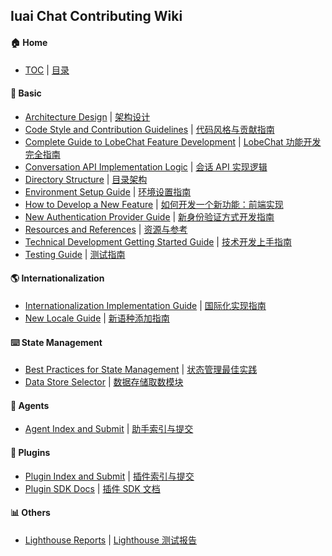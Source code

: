 ## Iuai Chat Contributing Wiki

#### 🏠 Home

- [TOC](Home.md) | [目录](Home.md)

<!-- DOCS LIST -->

#### 🤯 Basic

- [Architecture Design](https://github.com/iuaihub/iuai-chat/wiki/Architecture) | [架构设计](https://github.com/iuaihub/iuai-chat/wiki/Architecture.zh-CN)
- [Code Style and Contribution Guidelines](https://github.com/iuaihub/iuai-chat/wiki/Contributing-Guidelines) | [代码风格与贡献指南](https://github.com/iuaihub/iuai-chat/wiki/Contributing-Guidelines.zh-CN)
- [Complete Guide to LobeChat Feature Development](https://github.com/iuaihub/iuai-chat/wiki/Feature-Development) | [LobeChat 功能开发完全指南](https://github.com/iuaihub/iuai-chat/wiki/Feature-Development.zh-CN)
- [Conversation API Implementation Logic](https://github.com/iuaihub/iuai-chat/wiki/Chat-API) | [会话 API 实现逻辑](https://github.com/iuaihub/iuai-chat/wiki/Chat-API.zh-CN)
- [Directory Structure](https://github.com/iuaihub/iuai-chat/wiki/Folder-Structure) | [目录架构](https://github.com/iuaihub/iuai-chat/wiki/Folder-Structure.zh-CN)
- [Environment Setup Guide](https://github.com/iuaihub/iuai-chat/wiki/Setup-Development) | [环境设置指南](https://github.com/iuaihub/iuai-chat/wiki/Setup-Development.zh-CN)
- [How to Develop a New Feature](https://github.com/iuaihub/iuai-chat/wiki/Feature-Development-Frontend) | [如何开发一个新功能：前端实现](https://github.com/iuaihub/iuai-chat/wiki/Feature-Development-Frontend.zh-CN)
- [New Authentication Provider Guide](https://github.com/iuaihub/iuai-chat/wiki/Add-New-Authentication-Providers) | [新身份验证方式开发指南](https://github.com/iuaihub/iuai-chat/wiki/Add-New-Authentication-Providers.zh-CN)
- [Resources and References](https://github.com/iuaihub/iuai-chat/wiki/Resources) | [资源与参考](https://github.com/iuaihub/iuai-chat/wiki/Resources.zh-CN)
- [Technical Development Getting Started Guide](https://github.com/iuaihub/iuai-chat/wiki/Intro) | [技术开发上手指南](https://github.com/iuaihub/iuai-chat/wiki/Intro.zh-CN)
- [Testing Guide](https://github.com/iuaihub/iuai-chat/wiki/Test) | [测试指南](https://github.com/iuaihub/iuai-chat/wiki/Test.zh-CN)

#### 🌎 Internationalization

- [Internationalization Implementation Guide](https://github.com/iuaihub/iuai-chat/wiki/Internationalization-Implementation) | [国际化实现指南](https://github.com/iuaihub/iuai-chat/wiki/Internationalization-Implementation.zh-CN)
- [New Locale Guide](https://github.com/iuaihub/iuai-chat/wiki/Add-New-Locale) | [新语种添加指南](https://github.com/iuaihub/iuai-chat/wiki/Add-New-Locale.zh-CN)

#### ⌨️ State Management

- [Best Practices for State Management](https://github.com/iuaihub/iuai-chat/wiki/State-Management-Intro) | [状态管理最佳实践](https://github.com/iuaihub/iuai-chat/wiki/State-Management-Intro.zh-CN)
- [Data Store Selector](https://github.com/iuaihub/iuai-chat/wiki/State-Management-Selectors) | [数据存储取数模块](https://github.com/iuaihub/iuai-chat/wiki/State-Management-Selectors.zh-CN)

#### 🤖 Agents

- [Agent Index and Submit](https://github.com/iuaihub/iuai-chat-agents) | [助手索引与提交](https://github.com/iuaihub/iuai-chat-agents/blob/main/README.zh-CN.md)

#### 🧩 Plugins

- [Plugin Index and Submit](https://github.com/iuaihub/iuai-chat-plugins) | [插件索引与提交](https://github.com/iuaihub/iuai-chat-plugins/blob/main/README.zh-CN.md)
- [Plugin SDK Docs](https://chat-plugin-sdk.lobehub.com) | [插件 SDK 文档](https://chat-plugin-sdk.lobehub.com)

#### 📊 Others

- [Lighthouse Reports](https://github.com/iuaihub/iuai-chat/wiki/Lighthouse) | [Lighthouse 测试报告](https://github.com/iuaihub/iuai-chat/wiki/Lighthouse.zh-CN)

 <!-- DOCS LIST -->

<!-- LINK GROUP -->
